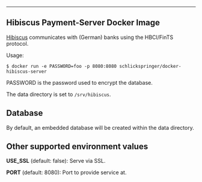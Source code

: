 ------------------------------------
Hibiscus Payment-Server Docker Image
------------------------------------

[Hibiscus](http://www.willuhn.de/products/hibiscus-server/) communicates with
(German) banks using the HBCI/FinTS protocol.

Usage:

    $ docker run -e PASSWORD=foo -p 8080:8080 schlickspringer/docker-hibiscus-server

PASSWORD is the password used to encrypt the database.

The data directory is set to ``/srv/hibiscus``.

Database
--------

By default, an embedded database will be created within the data directory.

Other supported environment values
----------------------------------

**USE_SSL** (default: false): Serve via SSL.

**PORT** (default: 8080): Port to provide service at.
